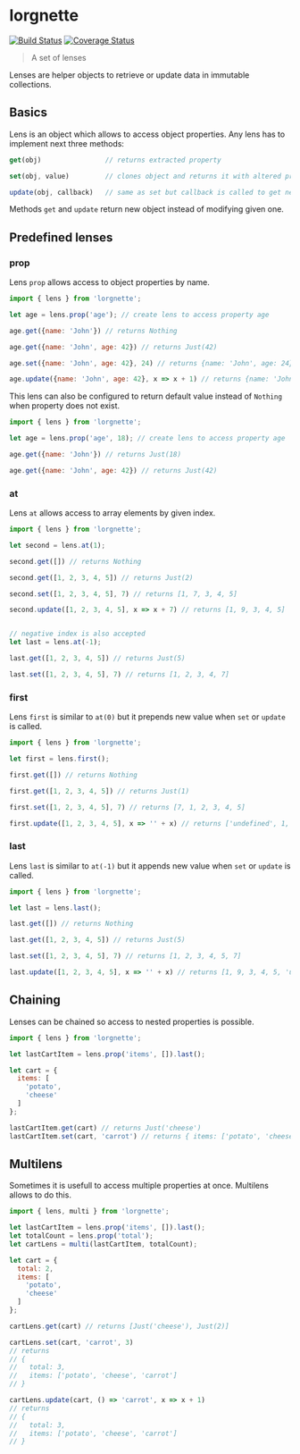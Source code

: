 # lorgnette

[![Build Status](https://travis-ci.org/andy128k/lorgnette.svg?branch=master)](https://travis-ci.org/andy128k/lorgnette)
[![Coverage Status](https://coveralls.io/repos/andy128k/lorgnette/badge.svg?branch=master&service=github)](https://coveralls.io/github/andy128k/lorgnette?branch=master)

> A set of lenses

Lenses are helper objects to retrieve or update data in immutable collections.

## Basics

Lens is an object which allows to access object properties. Any lens has to
implement next three methods:
```js
get(obj)                // returns extracted property

set(obj, value)         // clones object and returns it with altered property

update(obj, callback)   // same as set but callback is called to get new value
```

Methods `get` and `update` return new object instead of modifying given one.

## Predefined lenses

### prop

Lens `prop` allows access to object properties by name.

```js
import { lens } from 'lorgnette';

let age = lens.prop('age'); // create lens to access property age

age.get({name: 'John'}) // returns Nothing

age.get({name: 'John', age: 42}) // returns Just(42)

age.set({name: 'John', age: 42}, 24) // returns {name: 'John', age: 24}

age.update({name: 'John', age: 42}, x => x + 1) // returns {name: 'John', age: 43}
```

This lens can also be configured to return default value instead of `Nothing`
when property does not exist.

```js
import { lens } from 'lorgnette';

let age = lens.prop('age', 18); // create lens to access property age

age.get({name: 'John'}) // returns Just(18)

age.get({name: 'John', age: 42}) // returns Just(42)
```


### at

Lens `at` allows access to array elements by given index.

```js
import { lens } from 'lorgnette';

let second = lens.at(1);

second.get([]) // returns Nothing

second.get([1, 2, 3, 4, 5]) // returns Just(2)

second.set([1, 2, 3, 4, 5], 7) // returns [1, 7, 3, 4, 5]

second.update([1, 2, 3, 4, 5], x => x + 7) // returns [1, 9, 3, 4, 5]


// negative index is also accepted
let last = lens.at(-1);

last.get([1, 2, 3, 4, 5]) // returns Just(5)

last.set([1, 2, 3, 4, 5], 7) // returns [1, 2, 3, 4, 7]
```

### first

Lens `first` is similar to `at(0)` but it prepends new value when `set` or
`update` is called.

```js
import { lens } from 'lorgnette';

let first = lens.first();

first.get([]) // returns Nothing

first.get([1, 2, 3, 4, 5]) // returns Just(1)

first.set([1, 2, 3, 4, 5], 7) // returns [7, 1, 2, 3, 4, 5]

first.update([1, 2, 3, 4, 5], x => '' + x) // returns ['undefined', 1, 9, 3, 4, 5]
```

### last

Lens `last` is similar to `at(-1)` but it appends new value when `set` or
`update` is called.

```js
import { lens } from 'lorgnette';

let last = lens.last();

last.get([]) // returns Nothing

last.get([1, 2, 3, 4, 5]) // returns Just(5)

last.set([1, 2, 3, 4, 5], 7) // returns [1, 2, 3, 4, 5, 7]

last.update([1, 2, 3, 4, 5], x => '' + x) // returns [1, 9, 3, 4, 5, 'undefined']
```

## Chaining

Lenses can be chained so access to nested properties is possible.

```js
import { lens } from 'lorgnette';

let lastCartItem = lens.prop('items', []).last();

let cart = {
  items: [
    'potato',
    'cheese'
  ]
};

lastCartItem.get(cart) // returns Just('cheese')
lastCartItem.set(cart, 'carrot') // returns { items: ['potato', 'cheese', 'carrot'] }
```

## Multilens

Sometimes it is usefull to access multiple properties at once. Multilens allows
to do this.

```js
import { lens, multi } from 'lorgnette';

let lastCartItem = lens.prop('items', []).last();
let totalCount = lens.prop('total');
let cartLens = multi(lastCartItem, totalCount);

let cart = {
  total: 2,
  items: [
    'potato',
    'cheese'
  ]
};

cartLens.get(cart) // returns [Just('cheese'), Just(2)]

cartLens.set(cart, 'carrot', 3)
// returns
// {
//   total: 3,
//   items: ['potato', 'cheese', 'carrot']
// }

cartLens.update(cart, () => 'carrot', x => x + 1)
// returns
// {
//   total: 3,
//   items: ['potato', 'cheese', 'carrot']
// }
```

